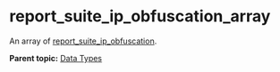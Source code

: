 # report_suite_ip_obfuscation_array

An array of [report_suite_ip_obfuscation](r_report_suite_ip_obfuscation.md#).

**Parent topic:** [Data Types](../data_types/c_datatypes.md)

